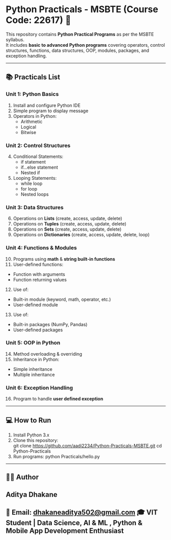 # Python Practicals - MSBTE (Course Code: 22617) 🐍

This repository contains **Python Practical Programs** as per the MSBTE syllabus.  
It includes **basic to advanced Python programs** covering operators, control structures, functions, data structures, OOP, modules, packages, and exception handling.

---

## 📚 Practicals List

### Unit 1: Python Basics
1. Install and configure Python IDE  
2. Simple program to display message  
3. Operators in Python:  
   - Arithmetic  
   - Logical  
   - Bitwise  

### Unit 2: Control Structures
4. Conditional Statements:  
   - if statement  
   - if...else statement  
   - Nested if  
5. Looping Statements:  
   - while loop  
   - for loop  
   - Nested loops  

### Unit 3: Data Structures
6. Operations on **Lists** (create, access, update, delete)  
7. Operations on **Tuples** (create, access, update, delete)  
8. Operations on **Sets** (create, access, update, delete)  
9. Operations on **Dictionaries** (create, access, update, delete, loop)  

### Unit 4: Functions & Modules
10. Programs using **math** & **string built-in functions**  
11. User-defined functions:  
   - Function with arguments  
   - Function returning values  
12. Use of:  
   - Built-in module (keyword, math, operator, etc.)  
   - User-defined module  
13. Use of:  
   - Built-in packages (NumPy, Pandas)  
   - User-defined packages  

### Unit 5: OOP in Python
14. Method overloading & overriding  
15. Inheritance in Python:  
   - Simple inheritance  
   - Multiple inheritance  

### Unit 6: Exception Handling
16. Program to handle **user defined exception**
    
---

## 💻 How to Run
1. Install Python 3.x  
2. Clone this repository:  
   git clone https://github.com/aadi2234/Python-Practicals-MSBTE.git
   cd Python-Practicals
3. Run programs:
   python Practicals/hello.py

---
## 👨‍💻 Author

## Aditya Dhakane
📧 Email: dhakaneaditya502@gmail.com 
🎓 VIT Student | Data Science, AI & ML , Python & Mobile App Development Enthusiast
---
